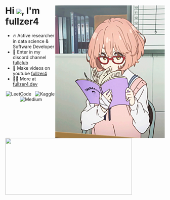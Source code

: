 <div>
  <img align="right" height="420em" src="./github.gif"/>
  <h1 align="left">Hi <img src="https://raw.githubusercontent.com/kaueMarques/kaueMarques/master/hi.gif" height="30px">, I'm fullzer4  </h1>
</div>

- 🔥 Active researcher in data science & Software Developer
- 🥵 Enter in my discord channel [fullclub]()
- 🥱 Make videos on youtube [fullzer4](https://fullzer4.dev)
- 👨‍💻 More at [fullzer4.dev](https://fullzer4.dev)

<img align="left" height="180em" width="400px" src="https://github-readme-stats.vercel.app/api?username=fullzer4&show_icons=true&theme=react&include_all_commits=true&count_private=true&hide_border=true"/>

<div align="center">

  ![LeetCode](https://img.shields.io/badge/LeetCode-000000?style=for-the-badge&logo=LeetCode&logoColor=#d16c06)&nbsp;&nbsp;
  ![Kaggle](https://img.shields.io/badge/Kaggle-035a7d?style=for-the-badge&logo=kaggle&logoColor=white)&nbsp;&nbsp;
  ![Medium](https://img.shields.io/badge/Medium-12100E?style=for-the-badge&logo=medium&logoColor=white)&nbsp;&nbsp;
  
</div>
